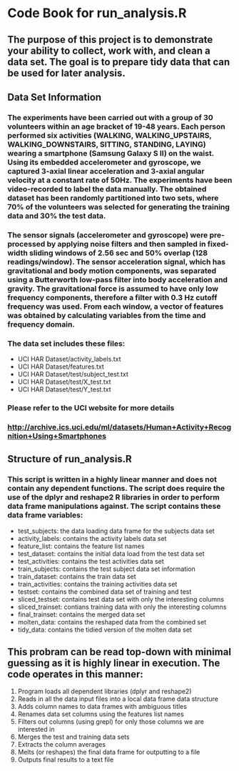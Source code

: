 # Code Book for run_analysis.R

## The purpose of this project is to demonstrate your ability to collect, work with, and clean a data set. The goal is to prepare tidy data that can be used for later analysis.

## Data Set Information
### The experiments have been carried out with a group of 30 volunteers within an age bracket of 19-48 years. Each person performed six activities (WALKING, WALKING_UPSTAIRS, WALKING_DOWNSTAIRS, SITTING, STANDING, LAYING) wearing a smartphone (Samsung Galaxy S II) on the waist. Using its embedded accelerometer and gyroscope, we captured 3-axial linear acceleration and 3-axial angular velocity at a constant rate of 50Hz. The experiments have been video-recorded to label the data manually. The obtained dataset has been randomly partitioned into two sets, where 70% of the volunteers was selected for generating the training data and 30% the test data.

### The sensor signals (accelerometer and gyroscope) were pre-processed by applying noise filters and then sampled in fixed-width sliding windows of 2.56 sec and 50% overlap (128 readings/window). The sensor acceleration signal, which has gravitational and body motion components, was separated using a Butterworth low-pass filter into body acceleration and gravity. The gravitational force is assumed to have only low frequency components, therefore a filter with 0.3 Hz cutoff frequency was used. From each window, a vector of features was obtained by calculating variables from the time and frequency domain. 

### The data set includes these files:
- UCI HAR Dataset/activity_labels.txt
- UCI HAR Dataset/features.txt
- UCI HAR Dataset/test/subject_test.txt
- UCI HAR Dataset/test/X_test.txt
- UCI HAR Dataset/test/Y_test.txt

### Please refer to the UCI website for more details
### http://archive.ics.uci.edu/ml/datasets/Human+Activity+Recognition+Using+Smartphones

## Structure of run_analysis.R
### This script is written in a highly linear manner and does not contain any dependent functions. The script does require the use of the dplyr and reshape2 R libraries in order to perform data frame manipulations against. The script contains these data frame variables:
- test_subjects: the data loading data frame for the subjects data set
- activity_labels: contains the activity labels data set
- feature_list: contains the feature list names
- test_dataset: contains the initial data load from the test data set
- test_activities: contains the test activities data set
- train_subjects: contains the test subject data set information
- train_dataset: contains the train data set
- train_activities: contains the training activities data set 
- testset: contains the combined data set of training and test
- sliced_testset: contains test data set with only the interesting columns
- sliced_trainset: contians training data with only the interesting columns
- final_trainset: contains the merged data set
- molten_data: contains the reshaped data from the combined set
- tidy_data: contains the tidied version of the molten data set

## This probram can be read top-down with minimal guessing as it is highly linear in execution. The code operates in this manner:

1. Program loads all dependent libraries (dplyr and reshape2)
2. Reads in all the data input files into a local data frame data structure
3. Adds column names to data frames with ambiguous titles
4. Renames data set columns using the features list names
5. Filters out columns (using grepl) for only those columns we are interested in
6. Merges the test and training data sets
7. Extracts the column averages
8. Melts (or reshapes) the final data frame for outputting to a file
7. Outputs final results to a text file


